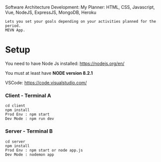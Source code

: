 Software Architecture Development: My Planner: HTML, CSS, Javascript, Vue, NodeJS, ExpressJS, MongoDB, Heroku

```
Lets you set your goals depending on your activities planned for the period.
MEVN App.
```
# Setup

You need to have Node Js installed: https://nodejs.org/en/

You must at least have **NODE version 8.2.1**

VSCode: https://code.visualstudio.com/

### Client - Terminal A
```
cd client
npm install
Prod Env : npm start
Dev Mode : npm run dev
```

### Server - Terminal B
```
cd server
npm install
Prod Env : npm start or node app.js
Dev Mode : nodemon app
```
